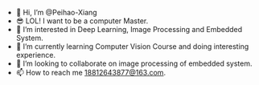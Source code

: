 - 👋 Hi, I’m @Peihao-Xiang
- 😎 LOL! I want to be a computer Master.
- 👀 I’m interested in Deep Learning, Image Processing and Embedded System.
- 🌱 I’m currently learning Computer Vision Course and doing interesting experience.
- 💞️ I’m looking to collaborate on image processing of embedded system.
- 📫 How to reach me 18812643877@163.com.

<!---
Peihao-Xiang/Peihao-Xiang is a ✨ special ✨ repository because its `README.md` (this file) appears on your GitHub profile.
You can click the Preview link to take a look at your changes.
--->
